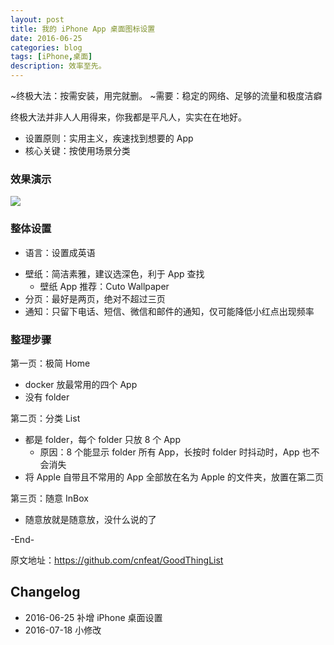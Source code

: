 ```yaml
---
layout: post
title: 我的 iPhone App 桌面图标设置
date: 2016-06-25
categories: blog
tags: [iPhone,桌面]
description: 效率至先。
---
```



~终极大法：按需安装，用完就删。
~需要：稳定的网络、足够的流量和极度洁癖

终极大法并非人人用得来，你我都是平凡人，实实在在地好。

- 设置原则：实用主义，疾速找到想要的 App
- 核心关键：按使用场景分类

### 效果演示

![](http://openmindclub.qiniudn.com/omt/iPhoneScr03.jpg)


### 整体设置

- 语言：设置成英语
* 壁纸：简洁素雅，建议选深色，利于 App 查找
	- 壁纸 App 推荐：Cuto Wallpaper
* 分页：最好是两页，绝对不超过三页
* 通知：只留下电话、短信、微信和邮件的通知，仅可能降低小红点出现频率


### 整理步骤

第一页：极简 Home

- docker 放最常用的四个 App
- 没有 folder

第二页：分类 List

- 都是 folder，每个 folder 只放 8 个 App
	+ 原因：8 个能显示 folder 所有 App，长按时 folder 时抖动时，App 也不会消失
- 将 Apple 自带且不常用的 App 全部放在名为 Apple 的文件夹，放置在第二页

第三页：随意 InBox

- 随意放就是随意放，没什么说的了

-End-

原文地址：https://github.com/cnfeat/GoodThingList


## Changelog

- 2016-06-25 补增 iPhone 桌面设置
- 2016-07-18 小修改


